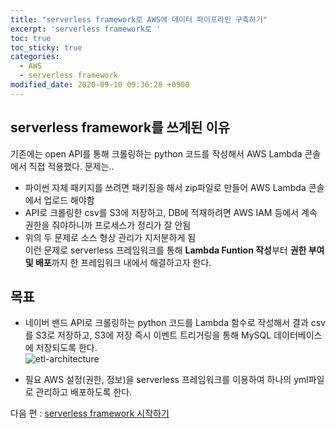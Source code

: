 ```yaml
---
title: "serverless framework로 AWS에 데이터 파이프라인 구축하기"
excerpt: 'serverless framework로 '
toc: true
toc_sticky: true
categories:
  - AWS
  - serverless framework
modified_date: 2020-09-10 09:36:28 +0900
---
```

## serverless framework를 쓰게된 이유
기존에는 open API를 통해 크롤링하는 python 코드를 작성해서 AWS Lambda 콘솔에서 직접 적용했다. 문제는.. 
- 파이썬 자체 패키지를 쓰려면 패키징을 해서 zip파일로 만들어 AWS Lambda 콘솔에서 업로드 해야함 
- API로 크롤링한 csv를 S3에 저장하고, DB에 적재하려면 AWS IAM 등에서 계속 권한을 줘야하니까 프로세스가 정리가 잘 안됨 
- 위의 두 문제로 소스 형상 관리가 지저분하게 됨     
이런 문제로 serverless 프레임워크를 통해 **Lambda Funtion 작성**부터 **권한 부여 및 배포**까지 한 프레임워크 내에서 해결하고자 한다.

## 목표
- 네이버 밴드 API로 크롤링하는 python 코드를 Lambda 함수로 작성해서 결과 csv를 S3로 저장하고, S3에 저장 즉시 이벤트 트리거링을 통해 MySQL 데이터베이스에 저장되도록 한다.    
  ![etl-architecture](https://dasoldasol.github.io/assets/images/image/2020-09-10-archi.png)    
      
- 필요 AWS 설정(권한, 정보)을 serverless 프레임워크를 이용하여 하나의 yml파일로 관리하고 배포하도록 한다. 
    
    
다음 편 : [serverless framework 시작하기](https://dasoldasol.github.io/_posts/2020-09-10-sls-tutorial-2.md)